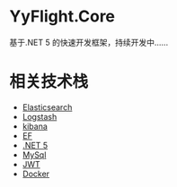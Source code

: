 # YyFlight.Core
基于.NET 5 的快速开发框架，持续开发中......

# 相关技术栈
* [Elasticsearch](https://www.elastic.co/cn/elasticsearch/https://www.elastic.co/cn/elasticsearch/)
* [Logstash](https://www.elastic.co/cn/logstash/)
* [kibana](https://www.elastic.co/cn/kibana/)
* [EF]()
* [.NET 5]()
* [MySql]()
* [JWT]()
* [Docker]()
